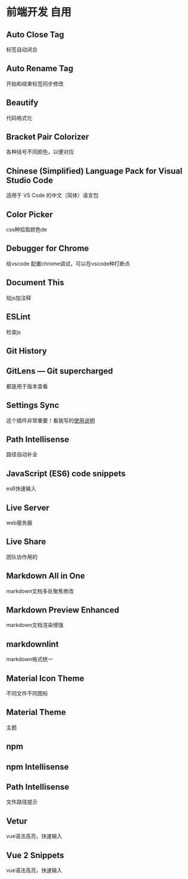 # 前端开发 自用

## Auto Close Tag

标签自动闭合

## Auto Rename Tag

开始和结束标签同步修改

## Beautify

代码格式化

## Bracket Pair Colorizer

各种括号不同颜色，以便对应

## Chinese (Simplified) Language Pack for Visual Studio Code

适用于 VS Code 的中文（简体）语言包

## Color Picker

css种拾取颜色de 

## Debugger for Chrome

给vscode 配置chrome调试，可以在vscode种打断点

## Document This

给js加注释

## ESLint

检查js

## Git History

## GitLens — Git supercharged

都是用于版本查看

## Settings Sync
这个插件非常重要！看我写的[使用说明](https://blog.csdn.net/Gabriel_wei/article/details/90236352)

## Path Intellisense
路径自动补全

## JavaScript (ES6) code snippets

es6快速输入

## Live Server

web服务器

## Live Share
团队协作用的

## Markdown All in One

markdown文档多处聚焦修改

## Markdown Preview Enhanced

markdown文档渲染增强

## markdownlint

markdown格式统一

## Material Icon Theme

不同文件不同图标

## Material Theme

主题

## npm

## npm Intellisense

## Path Intellisense

文件路径提示

## Vetur

vue语法高亮，快速输入

## Vue 2 Snippets

vue语法高亮，快速输入
